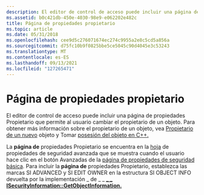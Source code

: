 ```yaml
---
description: El editor de control de acceso puede incluir una página de propiedades Propietario que permite al usuario cambiar el propietario de un objeto. Para obtener más información sobre el propietario de un objeto, vea Propietario de un nuevo objeto y Tomar posesión de objetos en C++.
ms.assetid: b0c421db-450e-4030-98e9-e062202e482c
title: Página de propiedades propietario
ms.topic: article
ms.date: 05/31/2018
ms.openlocfilehash: cee9d5c276071674ec274c9955a2e8c5cd5a856a
ms.sourcegitcommit: d75fc10b9f0825bbe5ce5045c90d4045e3c53243
ms.translationtype: MT
ms.contentlocale: es-ES
ms.lasthandoff: 09/13/2021
ms.locfileid: "127265471"
---
```

# <a name="owner-property-page"></a>Página de propiedades propietario

El editor de control de acceso puede incluir una página de propiedades Propietario que permite al usuario cambiar el propietario de un objeto. Para obtener más información sobre el propietario de un objeto, vea [Propietario de un nuevo](owner-of-a-new-object.md) objeto y Tomar [posesión del objeto en C++.](taking-object-ownership-in-c--.md)

La **página de** propiedades Propietario se encuentra en la [hoja](advanced-security-property-sheet.md) de propiedades de seguridad avanzada que se muestra cuando el usuario hace clic en el botón Avanzadas de la [página de propiedades de seguridad básica](basic-security-property-page.md).  Para incluir la **página de** propiedades Propietario, establezca las marcas SI ADVANCED y SI EDIT OWNER en la estructura SI OBJECT INFO devuelta por la implementación \_ de \_ \_ [**\_ \_**](/windows/desktop/api/Aclui/ns-aclui-si_object_info) [**ISecurityInformation::GetObjectInformation.**](/windows/win32/api/aclui/nf-aclui-isecurityinformation-getobjectinformation)

 

 
